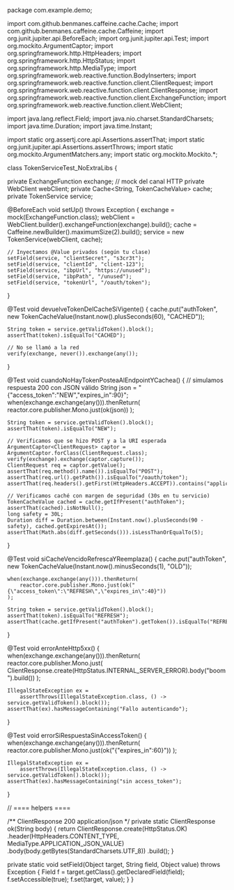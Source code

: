 package com.example.demo;

import com.github.benmanes.caffeine.cache.Cache;
import com.github.benmanes.caffeine.cache.Caffeine;
import org.junit.jupiter.api.BeforeEach;
import org.junit.jupiter.api.Test;
import org.mockito.ArgumentCaptor;
import org.springframework.http.HttpHeaders;
import org.springframework.http.HttpStatus;
import org.springframework.http.MediaType;
import org.springframework.web.reactive.function.BodyInserters;
import org.springframework.web.reactive.function.client.ClientRequest;
import org.springframework.web.reactive.function.client.ClientResponse;
import org.springframework.web.reactive.function.client.ExchangeFunction;
import org.springframework.web.reactive.function.client.WebClient;

import java.lang.reflect.Field;
import java.nio.charset.StandardCharsets;
import java.time.Duration;
import java.time.Instant;

import static org.assertj.core.api.Assertions.assertThat;
import static org.junit.jupiter.api.Assertions.assertThrows;
import static org.mockito.ArgumentMatchers.any;
import static org.mockito.Mockito.*;

class TokenServiceTest_NoExtraLibs {

  private ExchangeFunction exchange; // mock del canal HTTP
  private WebClient webClient;
  private Cache<String, TokenCacheValue> cache;
  private TokenService service;

  @BeforeEach
  void setUp() throws Exception {
    exchange = mock(ExchangeFunction.class);
    webClient = WebClient.builder().exchangeFunction(exchange).build();
    cache = Caffeine.newBuilder().maximumSize(2).build();
    service = new TokenService(webClient, cache);

    // Inyectamos @Value privados (según tu clase)
    setField(service, "clientSecret", "s3cr3t");
    setField(service, "clientId", "client-123");
    setField(service, "ibpUrl", "https://unused");
    setField(service, "ibpPath", "/unused");
    setField(service, "tokenUrl", "/oauth/token");
  }

  @Test
  void devuelveTokenDelCacheSiVigente() {
    cache.put("authToken", new TokenCacheValue(Instant.now().plusSeconds(60), "CACHED"));

    String token = service.getValidToken().block();
    assertThat(token).isEqualTo("CACHED");

    // No se llamó a la red
    verify(exchange, never()).exchange(any());
  }

  @Test
  void cuandoNoHayTokenPosteaAlEndpointYCachea() {
    // simulamos respuesta 200 con JSON válido
    String json = "{\"access_token\":\"NEW\",\"expires_in\":90}";
    when(exchange.exchange(any())).thenReturn(
        reactor.core.publisher.Mono.just(ok(json))
    );

    String token = service.getValidToken().block();
    assertThat(token).isEqualTo("NEW");

    // Verificamos que se hizo POST y a la URI esperada
    ArgumentCaptor<ClientRequest> captor = ArgumentCaptor.forClass(ClientRequest.class);
    verify(exchange).exchange(captor.capture());
    ClientRequest req = captor.getValue();
    assertThat(req.method().name()).isEqualTo("POST");
    assertThat(req.url().getPath()).isEqualTo("/oauth/token");
    assertThat(req.headers().getFirst(HttpHeaders.ACCEPT)).contains("application/json");

    // Verificamos caché con margen de seguridad (30s en tu servicio)
    TokenCacheValue cached = cache.getIfPresent("authToken");
    assertThat(cached).isNotNull();
    long safety = 30L;
    Duration diff = Duration.between(Instant.now().plusSeconds(90 - safety), cached.getExpiresAt());
    assertThat(Math.abs(diff.getSeconds())).isLessThanOrEqualTo(5);
  }

  @Test
  void siCacheVencidoRefrescaYReemplaza() {
    cache.put("authToken", new TokenCacheValue(Instant.now().minusSeconds(1), "OLD"));

    when(exchange.exchange(any())).thenReturn(
        reactor.core.publisher.Mono.just(ok("{\"access_token\":\"REFRESH\",\"expires_in\":40}"))
    );

    String token = service.getValidToken().block();
    assertThat(token).isEqualTo("REFRESH");
    assertThat(cache.getIfPresent("authToken").getToken()).isEqualTo("REFRESH");
  }

  @Test
  void errorAnteHttp5xx() {
    when(exchange.exchange(any())).thenReturn(
        reactor.core.publisher.Mono.just(
            ClientResponse.create(HttpStatus.INTERNAL_SERVER_ERROR).body("boom").build())
    );

    IllegalStateException ex =
        assertThrows(IllegalStateException.class, () -> service.getValidToken().block());
    assertThat(ex).hasMessageContaining("Fallo autenticando");
  }

  @Test
  void errorSiRespuestaSinAccessToken() {
    when(exchange.exchange(any())).thenReturn(
        reactor.core.publisher.Mono.just(ok("{\"expires_in\":60}"))
    );

    IllegalStateException ex =
        assertThrows(IllegalStateException.class, () -> service.getValidToken().block());
    assertThat(ex).hasMessageContaining("sin access_token");
  }

  // ==== helpers ====

  /** ClientResponse 200 application/json */
  private static ClientResponse ok(String body) {
    return ClientResponse.create(HttpStatus.OK)
        .header(HttpHeaders.CONTENT_TYPE, MediaType.APPLICATION_JSON_VALUE)
        .body(body.getBytes(StandardCharsets.UTF_8))
        .build();
  }

  private static void setField(Object target, String field, Object value) throws Exception {
    Field f = target.getClass().getDeclaredField(field);
    f.setAccessible(true);
    f.set(target, value);
  }
}
